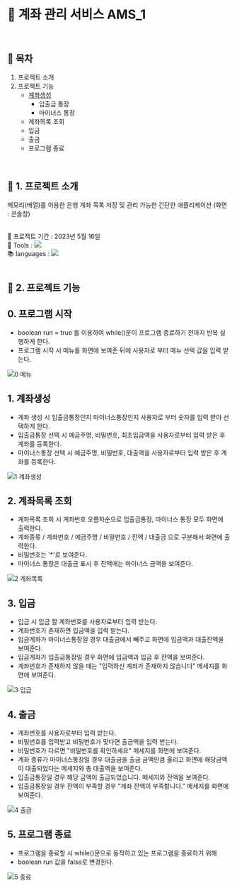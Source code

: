# :atm: 계좌 관리 서비스 AMS_1
<br />

## :page_facing_up: 목차
1. 프로젝트 소개
2. 프로젝트 기능
   * [계좌생성](#1.-계좌생성)
     * 입출금 통장
     * 마이너스 통장
   * 계좌목록 조회
   * 입금
   * 출금
   * 프로그램 종료
<br />

## :eyes: 1. 프로젝트 소개
메모리(배열)를 이용한 은행 계좌 목록 저장 및 관리 가능한 간단한 애플리케이션 (화면 : 콘솔창) 
<br /><br />

:calendar: 프로젝트 기간 : 2023년 5월 16일 <br />
:hammer: Tools : <img src="https://img.shields.io/badge/Eclipse-FE7A16.svg?style=for-the-badge&logo=Eclipse&logoColor=white" /> <br />
:books: languages : <img src="https://img.shields.io/badge/Java-007396?style=flat&logo=Openjdk&logoColor=white" /> <br />
<br />

## :pushpin: 2. 프로젝트 기능
## 0. 프로그램 시작
* boolean run = true 를 이용하여 while()문이 프로그램 종료하기 전까지 반복 실행하게 한다.
* 프로그램 시작 시 메뉴를 화면에 보여준 뒤에 사용자로 부터 메뉴 선택 값을 입력 받는다. <br />

![0 메뉴](https://github.com/HeeYeong91/project_ams1/assets/139057065/6ef8ae18-4bb5-4d12-a5f9-2a465bf63bf4)

## 1. 계좌생성
* 계좌 생성 시 입출금통장인지 마이너스통장인지 사용자로 부터 숫자를 입력 받아 선택하게 한다.
* 입출금통장 선택 시 예금주명, 비밀번호, 최초입금액을 사용자로부터 입력 받은 후 계좌를 등록한다.
* 마이너스통장 선택 시 예금주명, 비밀번호, 대출액을 사용자로부터 입력 받은 후 계좌를 등록한다. <br />

![1 계좌생성](https://github.com/HeeYeong91/project_ams1/assets/139057065/8b42bcec-d65f-4d0f-8ea9-9589ad2294b0)

## 2. 계좌목록 조회
* 계좌목록 조회 시 계좌번호 오름차순으로 입출금통장, 마이너스 통장 모두 화면에 출력한다.
* 계좌종류 / 계좌번호 / 예금주명 / 비밀번호 / 잔액 / 대출금 으로 구분해서 화면에 출력한다.
* 비밀번호는 '*'로 보여준다.
* 마이너스 통장은 대출금 표시 후 잔액에는 마이너스 금액을 보여준다. <br />

![2 계좌목록](https://github.com/HeeYeong91/project_ams1/assets/139057065/989311d3-47e1-49f3-9d55-cd318a37c931)

## 3. 입금
* 입금 시 입금 할 계좌번호를 사용자로부터 입력 받는다.
* 계좌번호가 존재하면 입금액을 입력 받는다.
* 입금계좌가 마이너스통장일 경우 대출금에서 빼주고 화면에 입금액과 대출잔액을 보여준다.
* 입금계좌가 입출금통장일 경우 화면에 입금액과 입금 후 잔액을 보여준다.
* 계좌번호가 존재하지 않을 때는 "입력하신 계좌가 존재하지 않습니다" 메세지를 화면에 보여준다. <br />

![3 입금](https://github.com/HeeYeong91/project_ams1/assets/139057065/96c9970d-314d-4823-afc1-93dbb7327337)

## 4. 출금
* 계좌번호를 사용자로부터 입력 받는다.
* 비밀번호를 입력받고 비밀번호가 맞다면 출금액을 입력 받는다.
* 비밀번호가 다르면 "비밀번호를 확인하세요" 메세지를 화면에 보여준다.
* 계좌 종류가 마이너스통장일 경우 대출금을 출금 금액만큼 올리고 화면에 해당금액이 대출되었다는 메세지와 총 대출액을 보여준다.
* 입출금통장일 경우 해당 금액이 출금되었습니다. 메세지와 잔액을 보여준다.
* 입출금통장일 경우 잔액이 부족할 경우 "계좌 잔액이 부족합니다." 메세지를 화면에 보여준다. <br />

![4 출금](https://github.com/HeeYeong91/project_ams1/assets/139057065/90847e9b-3665-4edf-9699-889471e2789c)

## 5. 프로그램 종료
* 프로그램을 종료할 시 while()문으로 동작하고 있는 프로그램을 종료하기 위해
* boolean run 값을 false로 변경한다. <br />

![5 종료](https://github.com/HeeYeong91/project_ams1/assets/139057065/50f82ba1-9b84-4e24-8618-c66ac32e59c2)
